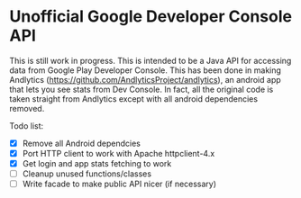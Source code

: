 Unofficial Google Developer Console API
===================

This is still work in progress.
This is intended to be a Java API for accessing data from Google Play Developer Console.
This has been done in making Andlytics (https://github.com/AndlyticsProject/andlytics), an android app that lets you see stats from Dev Console.
In fact, all the original code is taken straight from Andlytics except with all android dependencies removed.

Todo list:

- [x] Remove all Android dependcies
- [x] Port HTTP client to work with Apache httpclient-4.x
- [x] Get login and app stats fetching to work
- [ ] Cleanup unused functions/classes
- [ ] Write facade to make public API nicer (if necessary)

